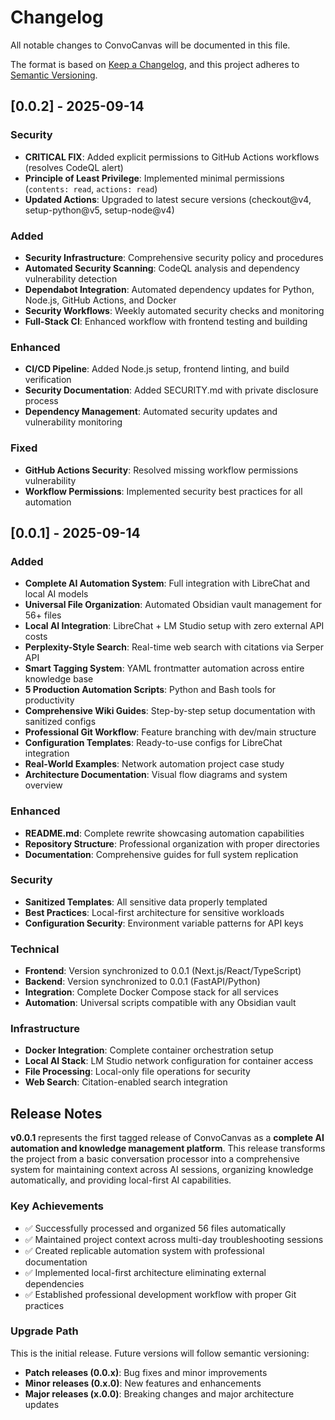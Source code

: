 # Changelog

All notable changes to ConvoCanvas will be documented in this file.

The format is based on [Keep a Changelog](https://keepachangelog.com/en/1.0.0/),
and this project adheres to [Semantic Versioning](https://semver.org/spec/v2.0.0.html).

## [0.0.2] - 2025-09-14

### Security
- **CRITICAL FIX**: Added explicit permissions to GitHub Actions workflows (resolves CodeQL alert)
- **Principle of Least Privilege**: Implemented minimal permissions (`contents: read`, `actions: read`)
- **Updated Actions**: Upgraded to latest secure versions (checkout@v4, setup-python@v5, setup-node@v4)

### Added
- **Security Infrastructure**: Comprehensive security policy and procedures
- **Automated Security Scanning**: CodeQL analysis and dependency vulnerability detection
- **Dependabot Integration**: Automated dependency updates for Python, Node.js, GitHub Actions, and Docker
- **Security Workflows**: Weekly automated security checks and monitoring
- **Full-Stack CI**: Enhanced workflow with frontend testing and building

### Enhanced
- **CI/CD Pipeline**: Added Node.js setup, frontend linting, and build verification
- **Security Documentation**: Added SECURITY.md with private disclosure process
- **Dependency Management**: Automated security updates and vulnerability monitoring

### Fixed
- **GitHub Actions Security**: Resolved missing workflow permissions vulnerability
- **Workflow Permissions**: Implemented security best practices for all automation

## [0.0.1] - 2025-09-14

### Added
- **Complete AI Automation System**: Full integration with LibreChat and local AI models
- **Universal File Organization**: Automated Obsidian vault management for 56+ files
- **Local AI Integration**: LibreChat + LM Studio setup with zero external API costs
- **Perplexity-Style Search**: Real-time web search with citations via Serper API
- **Smart Tagging System**: YAML frontmatter automation across entire knowledge base
- **5 Production Automation Scripts**: Python and Bash tools for productivity
- **Comprehensive Wiki Guides**: Step-by-step setup documentation with sanitized configs
- **Professional Git Workflow**: Feature branching with dev/main structure
- **Configuration Templates**: Ready-to-use configs for LibreChat integration
- **Real-World Examples**: Network automation project case study
- **Architecture Documentation**: Visual flow diagrams and system overview

### Enhanced
- **README.md**: Complete rewrite showcasing automation capabilities
- **Repository Structure**: Professional organization with proper directories
- **Documentation**: Comprehensive guides for full system replication

### Security
- **Sanitized Templates**: All sensitive data properly templated
- **Best Practices**: Local-first architecture for sensitive workloads
- **Configuration Security**: Environment variable patterns for API keys

### Technical
- **Frontend**: Version synchronized to 0.0.1 (Next.js/React/TypeScript)
- **Backend**: Version synchronized to 0.0.1 (FastAPI/Python)
- **Integration**: Complete Docker Compose stack for all services
- **Automation**: Universal scripts compatible with any Obsidian vault

### Infrastructure
- **Docker Integration**: Complete container orchestration setup
- **Local AI Stack**: LM Studio network configuration for container access
- **File Processing**: Local-only file operations for security
- **Web Search**: Citation-enabled search integration

## Release Notes

**v0.0.1** represents the first tagged release of ConvoCanvas as a **complete AI automation and knowledge management platform**. This release transforms the project from a basic conversation processor into a comprehensive system for maintaining context across AI sessions, organizing knowledge automatically, and providing local-first AI capabilities.

### Key Achievements
- ✅ Successfully processed and organized 56 files automatically
- ✅ Maintained project context across multi-day troubleshooting sessions
- ✅ Created replicable automation system with professional documentation
- ✅ Implemented local-first architecture eliminating external dependencies
- ✅ Established professional development workflow with proper Git practices

### Upgrade Path
This is the initial release. Future versions will follow semantic versioning:
- **Patch releases (0.0.x)**: Bug fixes and minor improvements
- **Minor releases (0.x.0)**: New features and enhancements
- **Major releases (x.0.0)**: Breaking changes and major architecture updates